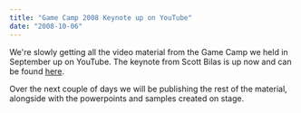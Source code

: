 ```yaml
---
title: "Game Camp 2008 Keynote up on YouTube"
date: "2008-10-06"
---
```


We're slowly getting all the video material from the Game Camp we held in September up on YouTube. The keynote from Scott Bilas is up now and can be found [here](http://www.youtube.com/results?search_query=%22Game+Camp+September+2008%22&search_type=&aq=f).  
  
Over the next couple of days we will be publishing the rest of the material, alongside with the powerpoints and samples created on stage.
